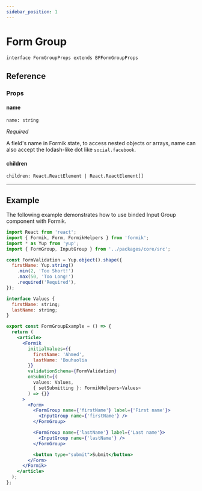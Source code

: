 ```yaml
---
sidebar_position: 1
---
```


# Form Group

`interface FormGroupProps extends BPFormGroupProps`

## Reference

### Props

#### name

`name: string`

_Required_

A field's name in Formik state, to access nested objects or arrays, name can also accept the lodash-like dot like `social.facebook`.

#### children

`children: React.ReactElement | React.ReactElement[]`

---

## Example

The following example demonstrates how to use binded Input Group component with Formik.

```jsx
import React from 'react';
import { Formik, Form, FormikHelpers } from 'formik';
import * as Yup from 'yup';
import { FormGroup, InputGroup } from '../packages/core/src';

const FormValidation = Yup.object().shape({
  firstName: Yup.string()
    .min(2, 'Too Short!')
    .max(50, 'Too Long!')
    .required('Required'),
});

interface Values {
  firstName: string;
  lastName: string;
}

export const FormGroupExample = () => {
  return (
    <article>
      <Formik
        initialValues={{
          firstName: 'Ahmed',
          lastName: 'Bouhuolia
        }}
        validationSchema={FormValidation}
        onSubmit={(
          values: Values,
          { setSubmitting }: FormikHelpers<Values>
        ) => {}}
      >
        <Form>
          <FormGroup name={'firstName'} label={'First name'}>
            <InputGroup name={'firstName'} />
          </FormGroup>

          <FormGroup name={'lastName'} label={'Last name'}>
            <InputGroup name={'lastName'} />
          </FormGroup>

          <button type="submit">Submit</button>
        </Form>
      </Formik>
    </article>
  );
};
```
